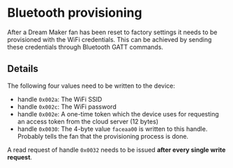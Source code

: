 # Bluetooth provisioning

After a Dream Maker fan has been reset to factory settings it needs to be provisioned
with the WiFi credentials. This can be achieved by sending these credentials through
Bluetooth GATT commands.

## Details

The following four values need to be written to the device:

* handle `0x002a`: The WiFi SSID
* handle `0x002c`: The WiFi password
* handle `0x002e`: A one-time token which the device uses for requesting an access token from the cloud server (12 bytes)
* handle `0x0030`: The 4-byte value `faceaa00` is written to this handle. Probably tells the fan that the provisioning process is done.

A read request of handle `0x0032` needs to be issued **after every single write request**.
